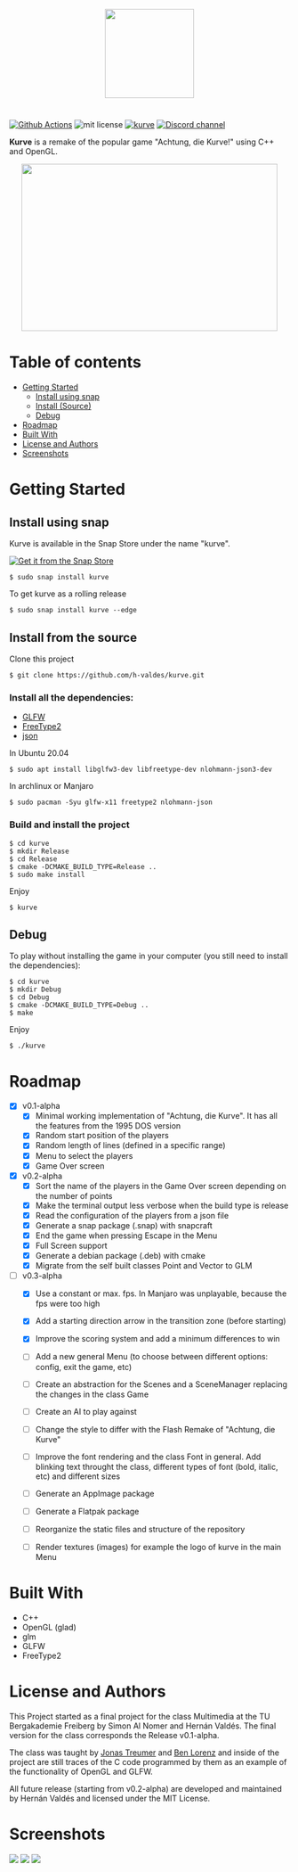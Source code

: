 <p align="center">
  <img width="160" height="160" src="snap/gui/kurve.png">
</p>

# 

[![Github Actions][img_gh-actions]][gh-actions]
![mit license][img_license]
[![kurve](https://snapcraft.io/kurve/badge.svg)](https://snapcraft.io/kurve)
[![Discord channel](https://img.shields.io/discord/796367578028441600?logo=discord)](https://discord.gg/cGXqBYhS)


[img_license]: https://img.shields.io/badge/License-MIT_or_Apache_2.0-blue.svg
[img_gh-actions]: https://github.com/h-valdes/kurve/workflows/Ubuntu/badge.svg

[gh-actions]: https://github.com/h-valdes/kurve/actions?query=workflow%3AUbuntu

**Kurve** is a remake of the popular game "Achtung, die Kurve!" using C++ 
and OpenGL.

<p align="center">
  <img width="460" height="300" src="docs/img/demo.gif">
</p>

Table of contents
=================

<!--ts-->
   * [Getting Started](#getting-started)
      * [Install using snap](#install-using-snap)
      * [Install (Source)](#install-from-the-source)
      * [Debug](#debug)
   * [Roadmap](#roadmap)
   * [Built With](#built-with)
   * [License and Authors](#license-and-authors)
   * [Screenshots](#screenshots)
<!--te-->

# Getting Started

## Install using snap
Kurve is available in the Snap Store under the name "kurve".

[![Get it from the Snap Store](https://snapcraft.io/static/images/badges/en/snap-store-black.svg)](https://snapcraft.io/kurve)
```
$ sudo snap install kurve
```
To get kurve as a rolling release
```
$ sudo snap install kurve --edge
```

## Install from the source
Clone this project
```
$ git clone https://github.com/h-valdes/kurve.git
```

### Install all the dependencies:
* [GLFW](https://www.glfw.org/)
* [FreeType2](https://www.freetype.org/)
* [json](https://github.com/nlohmann/json)

In Ubuntu 20.04
```
$ sudo apt install libglfw3-dev libfreetype-dev nlohmann-json3-dev
```

In archlinux or Manjaro
```
$ sudo pacman -Syu glfw-x11 freetype2 nlohmann-json 
```

### Build and install the project
```
$ cd kurve
$ mkdir Release
$ cd Release
$ cmake -DCMAKE_BUILD_TYPE=Release ..
$ sudo make install
```

Enjoy
```
$ kurve
```

## Debug
To play without installing the game in your computer (you still need to 
install the dependencies):
```
$ cd kurve
$ mkdir Debug
$ cd Debug
$ cmake -DCMAKE_BUILD_TYPE=Debug ..
$ make
```

Enjoy
```
$ ./kurve
```

# Roadmap
- [x] v0.1-alpha
   - [x] Minimal working implementation of "Achtung, die Kurve". It has all the
      features from the 1995 DOS version
   - [x] Random start position of the players
   - [x] Random length of lines (defined in a specific range)
   - [x] Menu to select the players
   - [x] Game Over screen
- [x] v0.2-alpha
   - [x] Sort the name of the players in the Game Over screen depending on the
      number of points
   - [x] Make the terminal output less verbose when the build type is release
   - [x] Read the configuration of the players from a json file
   - [x] Generate a snap package (.snap) with snapcraft
   - [x] End the game when pressing Escape in the Menu
   - [x] Full Screen support
   - [x] Generate a debian package (.deb) with cmake
   - [x] Migrate from the self built classes Point and Vector to GLM
- [ ] v0.3-alpha
   - [x] Use a constant or max. fps. In Manjaro was unplayable, because 
      the fps were too high 
   - [x] Add a starting direction arrow in the transition zone (before starting)
   - [x] Improve the scoring system and add a minimum differences to win
   - [ ] Add a new general Menu (to choose between different options: config,
      exit the game, etc)
   - [ ] Create an abstraction for the Scenes and a SceneManager replacing the
      changes in the class Game
   - [ ] Create an AI to play against
   - [ ] Change the style to differ with the Flash Remake of "Achtung, die Kurve"
   - [ ] Improve the font rendering and the class Font in general. Add blinking
      text throught the class, different types of font (bold, italic, etc) and
      different sizes
   - [ ] Generate an AppImage package
   - [ ] Generate a Flatpak package
   - [ ] Reorganize the static files and structure of the repository
   - [ ] Render textures (images) for example the logo of kurve in the main Menu


# Built With

* C++
* OpenGL (glad)
* glm
* GLFW
* FreeType2

# License and Authors
This Project started as a final project for the class Multimedia
at the TU Bergakademie Freiberg by Simon Al Nomer and Hernán Valdés.
The final version for the class corresponds the Release v0.1-alpha.

The class was taught by [Jonas Treumer](https://github.com/JayTee42) and 
[Ben Lorenz](https://github.com/bnlrnz) and inside of the project 
are still traces of the C code programmed by them as an example of the 
functionality of OpenGL and GLFW.

All future release (starting from v0.2-alpha) are developed and maintained by 
Hernán Valdés and licensed under the MIT License.


# Screenshots

![](docs/img/1.png)
![](docs/img/2.png)
![](docs/img/3.png)

